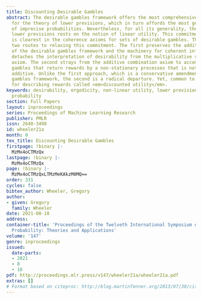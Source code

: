 ```yaml
---
title: Discounting Desirable Gambles
abstract: The desirable gambles framework offers the most comprehensive foundations
  for the theory of lower previsions, which in turn affords the most general account
  of imprecise probabilities. Nevertheless, for all its generality, the theory of
  lower previsions rests on the notion of linear utility. This commitment to linearity
  is clearest in the coherence axioms for sets of desirable gambles. This paper considers
  two routes to relaxing this commitment. The first preserves the additive structure
  of the desirable gambles framework and the machinery for coherent inference but
  detaches the interpretation of desirability from the multiplicative scale invariance
  axiom. The second strays from the additive combination axiom to accommodate repeated
  gambles that return rewards by a non-stationary processes that is not necessarily
  additive. Unlike the first approach, which is a conservative amendment to the desirable
  gambles framework, the second is a radical departure. Yet, common to both is a method
  for describing rewards called <em>discounted utility</em>.
keywords: desirability, ergodicity, non-linear utility, lower previsions, imprecise
  probability
section: Full Papers
layout: inproceedings
series: Proceedings of Machine Learning Research
publisher: PMLR
issn: 2640-3498
id: wheeler21a
month: 0
tex_title: Discounting Desirable Gambles
firstpage: !binary |-
  MzMx4oCTMzQx
lastpage: !binary |-
  MzMx4oCTMzQx
page: !binary |-
  MzMx4oCTMzQxLTMzMeKAkzM0MQ==
order: 331
cycles: false
bibtex_author: Wheeler, Gregory
author:
- given: Gregory
  family: Wheeler
date: 2021-08-18
address:
container-title: 'Proceedings of the Twelveth International Symposium on Imprecise
  Probability: Theories and Applications'
volume: '147'
genre: inproceedings
issued:
  date-parts:
  - 2021
  - 8
  - 18
pdf: http://proceedings.mlr.press/v147/wheeler21a/wheeler21a.pdf
extras: []
# Format based on citeproc: http://blog.martinfenner.org/2013/07/30/citeproc-yaml-for-bibliographies/
---
```

